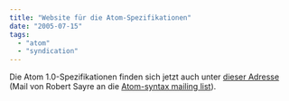 ```yaml
---
title: "Website für die Atom-Spezifikationen"
date: "2005-07-15"
tags: 
  - "atom"
  - "syndication"
---
```


Die Atom 1.0-Spezifikationen finden sich jetzt auch unter [dieser Adresse](http://atompub.org/) (Mail von Robert Sayre an die [Atom-syntax mailing list](http://www.imc.org/atom-syntax/index.html)).
